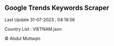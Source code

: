 

## Google Trends Keywords Scraper 
 
Last Update 31-07-2023 , 04:18:56

Country List :
VIETNAM.json



© Abdul Muttaqin 
